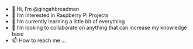 - 👋 Hi, I’m @gingahbreadman
- 👀 I’m interested in Raspberry Pi Projects
- 🌱 I’m currently learning a little bit of everything
- 💞️ I’m looking to collaborate on anything that can increase my knowledge base
- 📫 How to reach me ...

<!---
gingahbreadman/gingahbreadman is a ✨ special ✨ repository because its `README.md` (this file) appears on your GitHub profile.
You can click the Preview link to take a look at your changes.
--->

